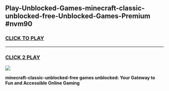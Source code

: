 
## Play-Unblocked-Games-minecraft-classic-unblocked-free-Unblocked-Games-Premium #nvm90
<h3>
<a href="https://premium.freeplayer.one?title=minecraft-classic-unblocked-free&ref=12M">CLICK TO PLAY</a></h3>
<hr>

<h3>
<a href="https://premium.freeplayer.one?title=minecraft-classic-unblocked-free&ref=12M">CLICK 2 PLAY</a>
  
</h3>

<a href="https://premium.freeplayer.one?title=minecraft-classic-unblocked-free&ref=12M"><img src="https://clearcache.store/games.png"></a>


**minecraft-classic-unblocked-free games unblocked: Your Gateway to Fun and Accessible Online Gaming**
